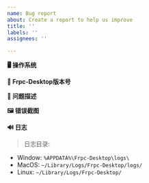 ```yaml
---
name: Bug report
about: Create a report to help us improve
title: ''
labels: ''
assignees: ''

---
```


**🖥️ 操作系统**

**🔖 Frpc-Desktop版本号**

**🤔 问题描述**

**🖼️ 错误截图**

**🔊 日志**

> 日志目录:
* Window: `%APPDATA%\Frpc-Desktop\logs\`
* MacOS: `~/Library/Logs/Frpc-Desktop/logs/`
* Linux: `~/Library/Logs/Frpc-Desktop/`
